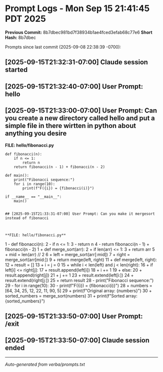 # Prompt Logs - Mon Sep 15 21:41:45 PDT 2025
**Previous Commit:** 8b7dbec981bd7f38934b1ae4fced3efab68c77e6
**Short Hash:** 8b7dbec

Prompts since last commit (2025-09-08 22:38:39 -0700):


## [2025-09-15T21:32:31-07:00] Claude session started



## [2025-09-15T21:32:40-07:00] User Prompt: hello




## [2025-09-15T21:33:00-07:00] User Prompt: Can you create a new directory called hello and put a simple file in there wirtten in python about anything you desire



**FILE: hello/fibonacci.py**
```
def fibonacci(n):
    if n <= 1:
        return n
    return fibonacci(n - 1) + fibonacci(n - 2)

def main():
    print("Fibonacci sequence:")
    for i in range(10):
        print(f"F({i}) = {fibonacci(i)}")

if __name__ == "__main__":
    main()


## [2025-09-15T21:33:31-07:00] User Prompt: Can you make it mergesort instead of fibonacci



**FILE: hello/fibonacci.py**
```
1 -  def fibonacci(n):
2 -      if n <= 1:
3 -          return n
4 -      return fibonacci(n - 1) + fibonacci(n - 2)
1 +  def merge_sort(arr):
2 +      if len(arr) <= 1:
3 +          return arr
5 +      mid = len(arr) // 2
6 +      left = merge_sort(arr[:mid])
7 +      right = merge_sort(arr[mid:])
9 +      return merge(left, right)
11 +  def merge(left, right):
12 +      result = []
13 +      i = j = 0
15 +      while i < len(left) and j < len(right):
16 +          if left[i] <= right[j]:
17 +              result.append(left[i])
18 +              i += 1
19 +          else:
20 +              result.append(right[j])
21 +              j += 1
23 +      result.extend(left[i:])
24 +      result.extend(right[j:])
25 +      return result
28 -      print("Fibonacci sequence:")
29 -      for i in range(10):
30 -          print(f"F({i}) = {fibonacci(i)}")
28 +      numbers = [64, 34, 25, 12, 22, 11, 90, 5]
29 +      print(f"Original array: {numbers}")
30 +      sorted_numbers = merge_sort(numbers)
31 +      print(f"Sorted array: {sorted_numbers}")



## [2025-09-15T21:33:50-07:00] User Prompt: /exit 



## [2025-09-15T21:33:50-07:00] Claude session ended


---
*Auto-generated from verba/prompts.txt*
